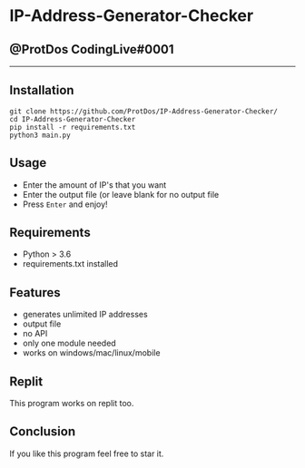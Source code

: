 # IP-Address-Generator-Checker
## @ProtDos CodingLive#0001
---
## Installation
```
git clone https://github.com/ProtDos/IP-Address-Generator-Checker/
cd IP-Address-Generator-Checker
pip install -r requirements.txt
python3 main.py
```
## Usage
- Enter the amount of IP's that you want
- Enter the output file (or leave blank for no output file
- Press `Enter` and enjoy!

## Requirements
- Python > 3.6
- requirements.txt installed

## Features
- generates unlimited IP addresses
- output file
- no API
- only one module needed
- works on windows/mac/linux/mobile

## Replit
This program works on replit too.

## Conclusion
If you like this program feel free to star it.
